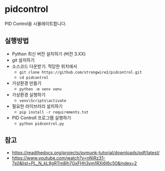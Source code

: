 # pidcontrol
PID Control을 시뮬레이트합니다.

## 실행방법
- Python 최신 버전 설치하기 (버전 3.XX)
- git 설치하기
- 소스코드 다운받기. 적당한 위치에서
  - `git clone https://github.com/strongwire2/pidcontrol.git`
  - `cd pidcontrol`
- 가상환경 만들기
  - `python -m venv venv`
- 가상환경 실행하기
  - `venv\Scripts\activate`
- 필요한 라이브러리 설치하기
  - `pip install -r requirements.txt`
- PID Controll 프로그램 실행하기
  - `python pidcontrol.py`

## 참고
- https://readthedocs.org/projects/pymunk-tutorial/downloads/pdf/latest/
- https://www.youtube.com/watch?v=nNjRz31-7s0&list=PL_N_kL9gRTm8lh7GxFHh3ym1RXi6I6c50&index=2 